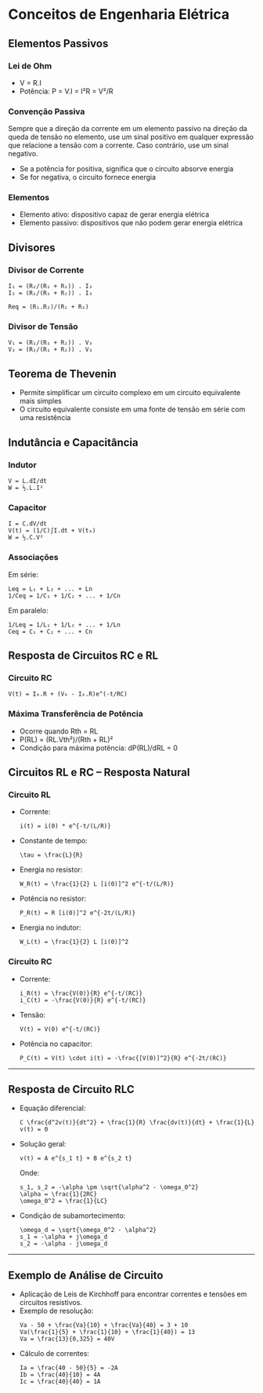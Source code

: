 # Conceitos de Engenharia Elétrica

## Elementos Passivos

### Lei de Ohm
- V = R.I
- Potência: P = V.I = I²R = V²/R

### Convenção Passiva
Sempre que a direção da corrente em um elemento passivo na direção da queda de tensão no elemento, use um sinal positivo em qualquer expressão que relacione a tensão com a corrente. Caso contrário, use um sinal negativo.

- Se a potência for positiva, significa que o circuito absorve energia
- Se for negativa, o circuito fornece energia

### Elementos
- Elemento ativo: dispositivo capaz de gerar energia elétrica
- Elemento passivo: dispositivos que não podem gerar energia elétrica

## Divisores

### Divisor de Corrente
```
I₁ = (R₂/(R₁ + R₂)) . I₃
I₂ = (R₁/(R₁ + R₂)) . I₃

Req = (R₁.R₂)/(R₁ + R₂)
```

### Divisor de Tensão
```
V₁ = (R₁/(R₁ + R₂)) . V₃
V₂ = (R₂/(R₁ + R₂)) . V₃
```

## Teorema de Thevenin
- Permite simplificar um circuito complexo em um circuito equivalente mais simples
- O circuito equivalente consiste em uma fonte de tensão em série com uma resistência

## Indutância e Capacitância

### Indutor
```
V = L.dI/dt
W = ½.L.I²
```

### Capacitor
```
I = C.dV/dt
V(t) = (1/C)∫I.dt + V(t₀)
W = ½.C.V²
```

### Associações
Em série:
```
Leq = L₁ + L₂ + ... + Ln
1/Ceq = 1/C₁ + 1/C₂ + ... + 1/Cn
```

Em paralelo:
```
1/Leq = 1/L₁ + 1/L₂ + ... + 1/Ln
Ceq = C₁ + C₂ + ... + Cn
```

## Resposta de Circuitos RC e RL

### Circuito RC
```
V(t) = I₀.R + (V₀ - I₀.R)e^(-t/RC)
```

### Máxima Transferência de Potência
- Ocorre quando Rth = RL
- P(RL) = (RL.Vth²)/(Rth + RL)²
- Condição para máxima potência: dP(RL)/dRL = 0

## Circuitos RL e RC – Resposta Natural

### Circuito RL
- Corrente:
  ```
  i(t) = i(0) * e^{-t/(L/R)}
  ```
- Constante de tempo:
  ```
  \tau = \frac{L}{R}
  ```
- Energia no resistor:
  ```
  W_R(t) = \frac{1}{2} L [i(0)]^2 e^{-t/(L/R)}
  ```
- Potência no resistor:
  ```
  P_R(t) = R [i(0)]^2 e^{-2t/(L/R)}
  ```
- Energia no indutor:
  ```
  W_L(t) = \frac{1}{2} L [i(0)]^2
  ```

### Circuito RC
- Corrente:
  ```
  i_R(t) = \frac{V(0)}{R} e^{-t/(RC)}
  i_C(t) = -\frac{V(0)}{R} e^{-t/(RC)}
  ```
- Tensão:
  ```
  V(t) = V(0) e^{-t/(RC)}
  ```
- Potência no capacitor:
  ```
  P_C(t) = V(t) \cdot i(t) = -\frac{[V(0)]^2}{R} e^{-2t/(RC)}
  ```

---

## Resposta de Circuito RLC

- Equação diferencial:
  ```
  C \frac{d^2v(t)}{dt^2} + \frac{1}{R} \frac{dv(t)}{dt} + \frac{1}{L} v(t) = 0
  ```
- Solução geral:
  ```
  v(t) = A e^{s_1 t} + B e^{s_2 t}
  ```
  Onde:
  ```
  s_1, s_2 = -\alpha \pm \sqrt{\alpha^2 - \omega_0^2}
  \alpha = \frac{1}{2RC}
  \omega_0^2 = \frac{1}{LC}
  ```
- Condição de subamortecimento:
  ```
  \omega_d = \sqrt{\omega_0^2 - \alpha^2}
  s_1 = -\alpha + j\omega_d
  s_2 = -\alpha - j\omega_d
  ```

---

## Exemplo de Análise de Circuito

- Aplicação de Leis de Kirchhoff para encontrar correntes e tensões em circuitos resistivos.
- Exemplo de resolução:
  ```
  Va - 50 + \frac{Va}{10} + \frac{Va}{40} = 3 + 10
  Va(\frac{1}{5} + \frac{1}{10} + \frac{1}{40}) = 13
  Va = \frac{13}{0,325} = 40V
  ```
- Cálculo de correntes:
  ```
  Ia = \frac{40 - 50}{5} = -2A
  Ib = \frac{40}{10} = 4A
  Ic = \frac{40}{40} = 1A
  ```
